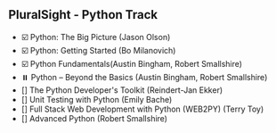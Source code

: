 #  

## PluralSight - Python Track

- :ballot_box_with_check: Python: The Big Picture (Jason Olson)
- :ballot_box_with_check: Python: Getting Started (Bo Milanovich)
- :ballot_box_with_check: Python Fundamentals(Austin Bingham, Robert Smallshire)
- :pause_button: Python – Beyond the Basics (Austin Bingham, Robert Smallshire)
- []  The Python Developer's Toolkit (Reindert-Jan Ekker)
- []  Unit Testing with Python (Emily Bache)
- []  Full Stack Web Development with Python (WEB2PY) (Terry Toy)
- []  Advanced Python (Robert Smallshire)